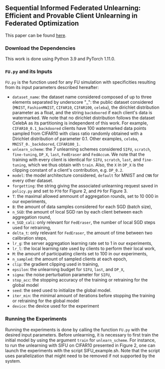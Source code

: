 ## Sequential Informed Federated Unlearning: Efficient and Provable Client Unlearning in Federated Optimization

This paper can be found [here](https://arxiv.org/abs/2211.11656).

### Download the Dependencies

This work is done using Python 3.9 and PyTorch 1.11.0.


### `FU.py` and its Inputs

`FU.py` is the function used for any FU simulation with specificities resulting from its input parameters described hereafter:
- `dataset_name`: the dataset name considered composed of up to three elements separated by underscore "_":
  the public dataset considered (`MNIST`, `FashionMNIST`, `CIFAR10`, `CIFAR100`, `celeba`), 
  the dirichlet distribution parameter as a float,
  and the string `backdoored` if each client's data is watermarked.
  We note that no dirichlet distribution follows the dataset CelebA as its partitioning is independent of this work. 
  For example, `CIFAR10_0.1_backdoored` clients have 100 watermarked data points sampled from CIFAR10 
  with class ratio randomly obtained with a Dirichlet distribution of parameter 0.1. Other examples, `celeba`, `MNIST_0._backdoored`, `CIFAR100_1.`
- `unlearn_scheme`: the 7 unlearning schemes considered `SIFU`, `scratch`, `fine-tuning`, `DP_X`, `last`, `FedEraser` and `FedAccum`.
    We note that the training with every client is identical for `SIFU`, `scratch`, `last`, and `fine-tuning`, which we thus obtain with `train`.
    Also, the `X` in `DP_X` is the clipping constant of a client's contribution, e.g. `DP_0.2`.
- `model`: the model architecture considered, `default` for MNIST and `CNN` for every other dataset.
- `forgetting`: the string giving the associated unlearning request saved in `policy.py` and set to `P70` for Figure 2, and `P9` for Figure 3.
- `T`: the maximal allowed ammount of aggregation rounds, set to 10 000 in our experiments,
- `B`: the amount of data samples considered for each SGD (batch size),
- `n_SGD`: the amount of local SGD ran by each client between each aggregation round,
- `n_SGD_cali`: only relevant for `FedEraser`, the number of local SGD steps used for retraining,
- `delta_t`: only relevant for `FedEraser`, the amount of time between two calibration steps,
- `lr_g`: the server aggregation learning rate set to 1 in our experiments,
- `lr_l`: the local learning rate used by clients to perform their local work,
- `M`: the amount of participating clients set to 100 in our experiments,
- `n_sampled`: the amount of sampled clients at each epoch,
- `clip`: the gradient clipping used in training,
- `epsilon`: the unlearning budget for `SIFU`, `last`, and `DP_X`,
- `sigma`: the noise perturbation parameter for `SIFU`,
- `stop_acc`: the stopping accuracy of the training or retraining for the global model
- `seed`: the seed used to initialize the global model.
- `iter_min`: the minimal amount of iterations before stopping the training or retraining for the global model
- `device`: the device used for the experiment


### Running the Experiments
Running the experiments is done by calling the function `FU.py` with the desired input parameters.
Before unlearning, it is necessary to first train the initial model by using the argument `train` for `unlearn_scheme`.
For instance, to run the unlearning with SIFU on CIFAR10 presented in Figure 2, one can launch the experiments with the script SIFU_example.sh.
Note that the script uses parallelization that might need to be removed if not supported by the system.